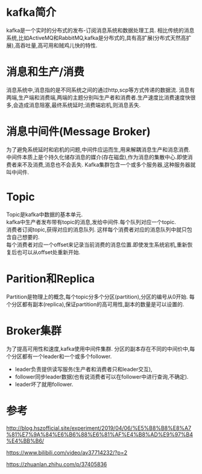 # kafka简介
kafka是一个实时的分布式的发布-订阅消息系统和数据处理工具.
相比传统的消息系统,比如ActiveMQ和RabbitMQ,kafka是分布式的,具有高扩展(分布式天然高扩展),高吞吐量,高可用和贼鸡儿快的特性.

# 消息和生产/消费
消息系统中,消息指的是不同系统之间的通过http,scp等方式传递的数据流.
消息有两端,生产端和消费端,两端的主题分别叫生产者和消费者.生产速度比消费速度快很多,会造成消息阻塞,最终系统延时;消费端宕机,则消息丢失.

# 消息中间件(Message Broker)
为了避免系统延时和宕机的问题,中间件应运而生,用来解耦消息生产和消息消费.  
中间件本质上是个持久化储存消息的媒介(存在磁盘),作为消息的集散中心.即使消费者来不及消费,消息也不会丢失.
Kafka集群包含一个或多个服务器,这种服务器就叫中间件.  

# Topic
Topic是kafka中数据的基本单元.  
kafka中生产者发布带有topic的消息,发给中间件.每个队列对应一个topic.  
消费者订阅topic,获得对应的消息队列.
这样每个消费者对应的消息队列中就只包含自己想要的.  
每个消费者对应一个offset来记录当前消费的消息位置.即使发生系统宕机,重新恢复后也可以从offset处重新开始.


# Parition和Replica  
Partition是物理上的概念,每个topic分多个分区(partition),分区的编号从0开始.
每个分区都有副本(replica),保证partition的高可用性,副本的数量是可以设置的.


# Broker集群
为了提高可用性和速度,kafka使用中间件集群.
分区的副本存在不同的中间价中,每个分区都有一个leader和一个或多个follower.
- leader负责提供读写服务(生产者和消费者只和leader交互),
- follower同步leader数据(也有说消费者可以在follower中进行查询,不确定).  
- leader坏了就用follower.

# 参考
http://blog.hszofficial.site/experiment/2019/04/06/%E5%B8%B8%E8%A7%81%E7%9A%84%E6%B6%88%E6%81%AF%E4%B8%AD%E9%97%B4%E4%BB%B6/

https://www.bilibili.com/video/av37714232/?p=2

https://zhuanlan.zhihu.com/p/37405836


